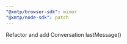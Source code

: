 ```yaml
---
"@xmtp/browser-sdk": minor
"@xmtp/node-sdk": patch
---
```


Refactor and add Conversation lastMessage()
